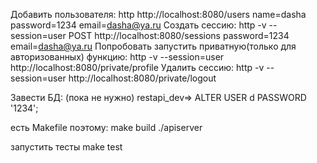 Добавить пользователя:
http http://localhost:8080/users name=dasha password=1234 email=dasha@ya.ru
Создать сессию:
http -v --session=user POST http://localhost:8080/sessions password=1234 email=dasha@ya.ru
Попробовать запустить приватную(только для авторизованных) функцию:
http -v --session=user http://localhost:8080/private/profile
Удалить сессию:
http -v --session=user http://localhost:8080/private/logout

Завести БД: (пока не нужно)
restapi_dev=> ALTER USER d PASSWORD '1234';

есть Makefile поэтому:
make build
./apiserver

запустить тесты
make test